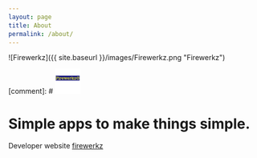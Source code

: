 ```yaml
---
layout: page
title: About
permalink: /about/
---
```

![Firewerkz]({{ site.baseurl }}/images/Firewerkz.png "Firewerkz")

[comment]: # <img src="/images/firewerkz.png" width="50">

# Simple apps to make things simple.

Developer website
[firewerkz](https://firewerkz.github.io)
